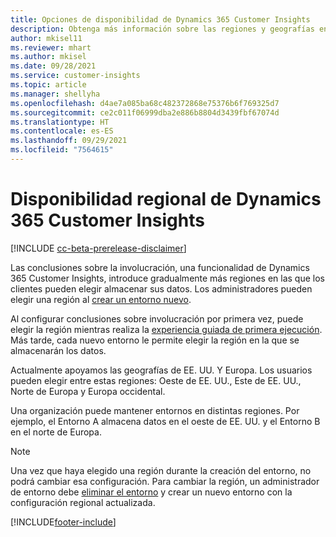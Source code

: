 ```yaml
---
title: Opciones de disponibilidad de Dynamics 365 Customer Insights
description: Obtenga más información sobre las regiones y geografías en las que se implementa el servicio.
author: mkisel11
ms.reviewer: mhart
ms.author: mkisel
ms.date: 09/28/2021
ms.service: customer-insights
ms.topic: article
ms.manager: shellyha
ms.openlocfilehash: d4ae7a085ba68c482372868e75376b6f769325d7
ms.sourcegitcommit: ce2c011f06999dba2e886b8804d3439fbf67074d
ms.translationtype: HT
ms.contentlocale: es-ES
ms.lasthandoff: 09/29/2021
ms.locfileid: "7564615"
---
```

# <a name="regional-availability-for-dynamics-365-customer-insights"></a>Disponibilidad regional de Dynamics 365 Customer Insights

[!INCLUDE [cc-beta-prerelease-disclaimer](includes/cc-beta-prerelease-disclaimer.md)]

Las conclusiones sobre la involucración, una funcionalidad de Dynamics 365 Customer Insights, introduce gradualmente más regiones en las que los clientes pueden elegir almacenar sus datos. Los administradores pueden elegir una región al [crear un entorno nuevo](manage-environments-workspaces.md#create-an-environment). 

Al configurar conclusiones sobre involucración por primera vez, puede elegir la región mientras realiza la [experiencia guiada de primera ejecución](quickstart.md). Más tarde, cada nuevo entorno le permite elegir la región en la que se almacenarán los datos.

Actualmente apoyamos las geografías de EE. UU. Y Europa. Los usuarios pueden elegir entre estas regiones: Oeste de EE. UU., Este de EE. UU., Norte de Europa y Europa occidental.

Una organización puede mantener entornos en distintas regiones. Por ejemplo, el Entorno A almacena datos en el oeste de EE. UU. y el Entorno B en el norte de Europa.

> [!NOTE]
> Una vez que haya elegido una región durante la creación del entorno, no podrá cambiar esa configuración. Para cambiar la región, un administrador de entorno debe [eliminar el entorno](manage-environments-workspaces.md#delete-an-environment) y crear un nuevo entorno con la configuración regional actualizada.


[!INCLUDE[footer-include](../includes/footer-banner.md)]
